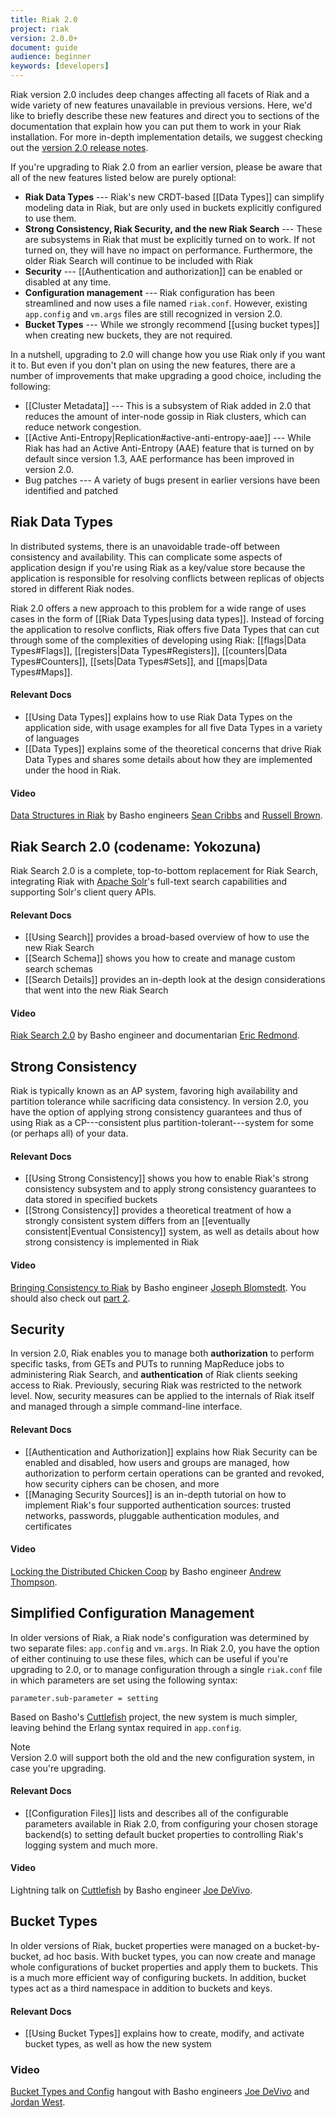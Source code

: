 ```yaml
---
title: Riak 2.0
project: riak
version: 2.0.0+
document: guide
audience: beginner
keywords: [developers]
---
```


Riak version 2.0 includes deep changes affecting all facets of Riak and a wide variety of new features unavailable in previous versions. Here, we'd like to briefly describe these new features and direct you to sections of the documentation that explain how you can put them to work in your Riak installation. For more in-depth implementation details, we suggest checking out the [version 2.0 release notes](https://github.com/basho/riak/blob/riak-2.0.0/RELEASE-NOTES.md).

If you're upgrading to Riak 2.0 from an earlier version, please be aware that all of the new features listed below are purely optional:

* **Riak Data Types** --- Riak's new CRDT-based [[Data Types]] can simplify modeling data in Riak, but are only used in buckets explicitly configured to use them.
* **Strong Consistency, Riak Security, and the new Riak Search** --- These are subsystems in Riak that must be explicitly turned on to work. If not turned on, they will have no impact on performance. Furthermore, the older Riak Search will continue to be included with Riak
* **Security** --- [[Authentication and authorization]] can be enabled or disabled at any time.
* **Configuration management** --- Riak configuration has been streamlined and now uses a file named `riak.conf`. However, existing `app.config` and `vm.args` files are still recognized in version 2.0.
* **Bucket Types** --- While we strongly recommend [[using bucket types]] when creating new buckets, they are not required.

In a nutshell, upgrading to 2.0 will change how you use Riak only if you want it to. But even if you don't plan on using the new features, there are a number of improvements that make upgrading a good choice, including the following:

* [[Cluster Metadata]] --- This is a subsystem of Riak added in 2.0 that reduces the amount of inter-node gossip in Riak clusters, which can reduce network congestion.
* [[Active Anti-Entropy|Replication#active-anti-entropy-aae]] --- While Riak has had an Active Anti-Entropy (AAE) feature that is turned on by default since version 1.3, AAE performance has been improved in version 2.0.
* Bug patches --- A variety of bugs present in earlier versions have been identified and patched 

## Riak Data Types

In distributed systems, there is an unavoidable trade-off between consistency and availability. This can complicate some aspects of application design if you're using Riak as a key/value store because the application is responsible for resolving conflicts between replicas of objects stored in different Riak nodes.

Riak 2.0 offers a new approach to this problem for a wide range of uses cases in the form of [[Riak Data Types|using data types]]. Instead of forcing the application to resolve conflicts, Riak offers five Data Types that can cut through some of the complexities of developing using Riak: [[flags|Data Types#Flags]], [[registers|Data Types#Registers]], [[counters|Data Types#Counters]], [[sets|Data Types#Sets]], and [[maps|Data Types#Maps]].

#### Relevant Docs

* [[Using Data Types]] explains how to use Riak Data Types on the application side, with usage examples for all five Data Types in a variety of languages
* [[Data Types]] explains some of the theoretical concerns that drive Riak Data Types and shares some details about how they are implemented under the hood in Riak.

#### Video

[Data Structures in Riak](http://vimeo.com/52414903) by Basho engineers [Sean Cribbs](https://github.com/seancribbs) and [Russell Brown](https://github.com/russelldb).

## Riak Search 2.0 (codename: Yokozuna)

Riak Search 2.0 is a complete, top-to-bottom replacement for Riak Search, integrating Riak with [Apache Solr](https://lucene.apache.org/solr/)'s full-text search capabilities and supporting Solr's client query APIs.

#### Relevant Docs

* [[Using Search]] provides a broad-based overview of how to use the new Riak Search
* [[Search Schema]] shows you how to create and manage custom search schemas
* [[Search Details]] provides an in-depth look at the design considerations that went into the new Riak Search

#### Video

[Riak Search 2.0](https://www.youtube.com/watch?v=-c1eynVLNMo) by Basho engineer and documentarian [Eric Redmond](https://github.com/coderoshi).

## Strong Consistency

Riak is typically known as an AP system, favoring high availability and partition tolerance while sacrificing data consistency. In version 2.0, you have the option of applying strong consistency guarantees and thus of using Riak as a CP---consistent plus partition-tolerant---system for some (or perhaps all) of your data.

#### Relevant Docs

* [[Using Strong Consistency]] shows you how to enable Riak's strong consistency subsystem and to apply strong consistency guarantees to data stored in specified buckets
* [[Strong Consistency]] provides a theoretical treatment of how a strongly consistent system differs from an [[eventually consistent|Eventual Consistency]] system, as well as details about how strong consistency is implemented in Riak

#### Video

[Bringing Consistency to Riak](http://vimeo.com/51973001) by Basho engineer [Joseph Blomstedt](https://github.com/jtuple). You should also check out [part 2](https://www.youtube.com/watch?v=gXJxbhca5Xg).

## Security

In version 2.0, Riak enables you to manage both **authorization** to perform specific tasks, from GETs and PUTs to running MapReduce jobs to administering Riak Search, and **authentication** of Riak clients seeking access to Riak. Previously, securing Riak was restricted to the network level. Now, security measures can be applied to the internals of Riak itself and managed through a simple command-line interface.

#### Relevant Docs

* [[Authentication and Authorization]] explains how Riak Security can be enabled and disabled, how users and groups are managed, how authorization to perform certain operations can be granted and revoked, how security ciphers can be chosen, and more
* [[Managing Security Sources]] is an in-depth tutorial on how to implement Riak's four supported authentication sources: trusted networks, passwords, pluggable authentication modules, and certificates

#### Video

[Locking the Distributed Chicken Coop](https://www.youtube.com/watch?v=T6i8S6_dV7U) by Basho engineer [Andrew Thompson](https://github.com/Vagabond).

## Simplified Configuration Management

In older versions of Riak, a Riak node's configuration was determined by two separate files: `app.config` and `vm.args`. In Riak 2.0, you have the option of either continuing to use these files, which can be useful if you're upgrading to 2.0, or to manage configuration through a single `riak.conf` file in which parameters are set using the following syntax:

```riakconf
parameter.sub-parameter = setting
```

Based on Basho's [Cuttlefish](https://github.com/basho/cuttlefish) project, the new system is much simpler, leaving behind the Erlang syntax required in `app.config`.

<div class="note">
<div class="title">Note</div>
Version 2.0 will support both the old and the new configuration system, in case you're upgrading.
</div>

#### Relevant Docs

* [[Configuration Files]] lists and describes all of the configurable parameters available in Riak 2.0, from configuring your chosen storage backend(s) to setting default bucket properties to controlling Riak's logging system and much more.

#### Video

Lightning talk on [Cuttlefish](https://www.youtube.com/watch?v=Z3hKKpOFOrg) by Basho engineer [Joe DeVivo](https://github.com/joedevivo).

## Bucket Types

In older versions of Riak, bucket properties were managed on a bucket-by-bucket, ad hoc basis. With bucket types, you can now create and manage whole configurations of bucket properties and apply them to buckets. This is a much more efficient way of configuring buckets. In addition, bucket types act as a third namespace in addition to buckets and keys.

#### Relevant Docs

* [[Using Bucket Types]] explains how to create, modify, and activate bucket types, as well as how the new system

### Video

[Bucket Types and Config](https://www.youtube.com/watch?v=lZk8cD-qFHM) hangout with Basho engineers [Joe DeVivo](https://github.com/joedevivo) and [Jordan West](https://github.com/jrwest).

